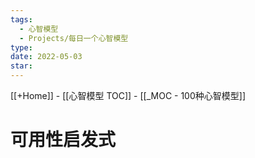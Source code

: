```yaml
---
tags:
  - 心智模型
  - Projects/每日一个心智模型
type: 
date: 2022-05-03
star: 
---
```

[[+Home]] - [[心智模型 TOC]] - [[_MOC - 100种心智模型]]


# 可用性启发式